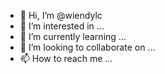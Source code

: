 - 👋 Hi, I’m @wiendylc
- 👀 I’m interested in ...
- 🌱 I’m currently learning ...
- 💞️ I’m looking to collaborate on ...
- 📫 How to reach me ...

<!---
wiendylc/wiendylc is a ✨ special ✨ repository because its `README.md` (this file) appears on your GitHub profile.
You can click the Preview link to take a look at your changes.
--->
